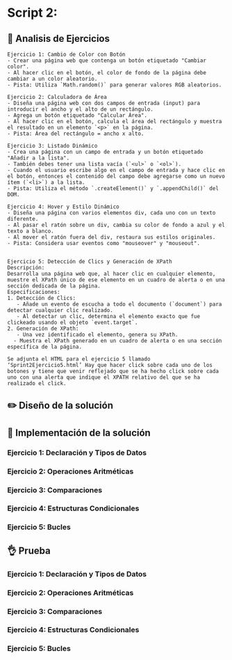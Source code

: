 # Script 2: 

## :microscope: Analisis de Ejercicios
```
Ejercicio 1: Cambio de Color con Botón
- Crear una página web que contenga un botón etiquetado "Cambiar color".
- Al hacer clic en el botón, el color de fondo de la página debe cambiar a un color aleatorio.
- Pista: Utiliza `Math.random()` para generar valores RGB aleatorios.

Ejercicio 2: Calculadora de Área
- Diseña una página web con dos campos de entrada (input) para introducir el ancho y el alto de un rectángulo.
- Agrega un botón etiquetado "Calcular Área".
- Al hacer clic en el botón, calcula el área del rectángulo y muestra el resultado en un elemento `<p>` en la página.
- Pista: Área del rectángulo = ancho x alto.

Ejercicio 3: Listado Dinámico
- Crea una página con un campo de entrada y un botón etiquetado "Añadir a la lista".
- También debes tener una lista vacía (`<ul>` o `<ol>`).
- Cuando el usuario escribe algo en el campo de entrada y hace clic en el botón, entonces el contenido del campo debe agregarse como un nuevo ítem (`<li>`) a la lista.
- Pista: Utiliza el método `.createElement()` y `.appendChild()` del DOM.

Ejercicio 4: Hover y Estilo Dinámico
- Diseña una página con varios elementos div, cada uno con un texto diferente.
- Al pasar el ratón sobre un div, cambia su color de fondo a azul y el texto a blanco.
- Al mover el ratón fuera del div, restaura sus estilos originales.
- Pista: Considera usar eventos como "mouseover" y "mouseout".


Ejercicio 5: Detección de Clics y Generación de XPath
Descripción:
Desarrolla una página web que, al hacer clic en cualquier elemento, muestre el XPath único de ese elemento en un cuadro de alerta o en una sección dedicada de la página.
Especificaciones:
1. Detección de Clics:
   - Añade un evento de escucha a todo el documento (`document`) para detectar cualquier clic realizado.
   - Al detectar un clic, determina el elemento exacto que fue clickeado usando el objeto `event.target`.
2. Generación de XPath:
   - Una vez identificado el elemento, genera su XPath.
  - Muestra el XPath generado en un cuadro de alerta o en una sección específica de la página.
  
Se adjunta el HTML para el ejercicio 5 llamado ‘Sprint2Ejercicio5.html’ Hay que hacer click sobre cada uno de los botones y tiene que venir reflejado que se ha hecho click sobre cada uno con una alerta que indique el XPATH relativo del que se ha realizado el click.
```


## :pencil2: Diseño de la solución




## :key: Implementación de la solución
### Ejercicio 1: Declaración y Tipos de Datos

### Ejercicio 2: Operaciones Aritméticas

### Ejercicio 3: Comparaciones

### Ejercicio 4: Estructuras Condicionales

### Ejercicio 5: Bucles



## :ok_hand: Prueba
### Ejercicio 1: Declaración y Tipos de Datos

### Ejercicio 2: Operaciones Aritméticas

### Ejercicio 3: Comparaciones

### Ejercicio 4: Estructuras Condicionales

### Ejercicio 5: Bucles
